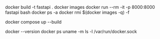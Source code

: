 docker build -t fastapi . <!--to build the image-->
docker images <!--to list images-->
docker run --rm -it -p 8000:8000 fastapi bash <!--to run the container-->
docker ps -a <!--to list all containers (running and stopped)-->
docker rmi $(docker images -q) -f <!--to remove all images-->

<!-- after creating compose.yml -->

docker compose up --build <!--to start the app-->

docker --version <!--to check docker version-->
docker ps <!--to list running containers-->
uname -m <!--to check architecture m1/m2/m3 chip or intel-->
ls -l /var/run/docker.sock <!--to check permissions-->
